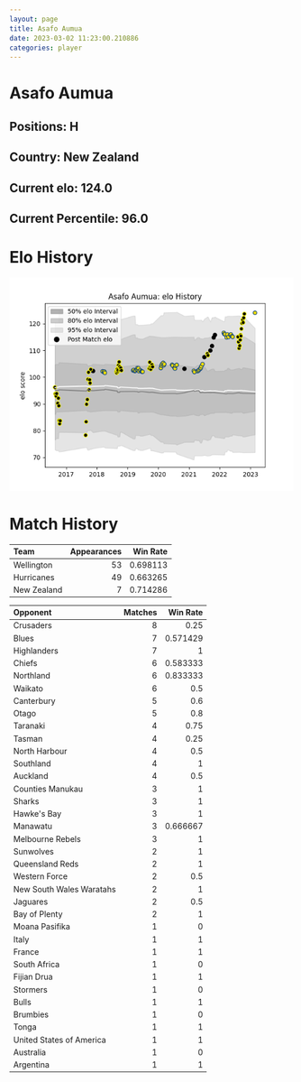 ```yaml
---  
layout: page  
title: Asafo Aumua  
date: 2023-03-02 11:23:00.210886  
categories: player  
---
```

# Asafo Aumua

## Positions: H

## Country: New Zealand

## Current elo: 124.0

## Current Percentile: 96.0

# Elo History


![elo history](history_AsafoAumua.png)
# Match History


| Team        |   Appearances |   Win Rate |
|:------------|--------------:|-----------:|
| Wellington  |            53 |   0.698113 |
| Hurricanes  |            49 |   0.663265 |
| New Zealand |             7 |   0.714286 |

| Opponent                 |   Matches |   Win Rate |
|:-------------------------|----------:|-----------:|
| Crusaders                |         8 |   0.25     |
| Blues                    |         7 |   0.571429 |
| Highlanders              |         7 |   1        |
| Chiefs                   |         6 |   0.583333 |
| Northland                |         6 |   0.833333 |
| Waikato                  |         6 |   0.5      |
| Canterbury               |         5 |   0.6      |
| Otago                    |         5 |   0.8      |
| Taranaki                 |         4 |   0.75     |
| Tasman                   |         4 |   0.25     |
| North Harbour            |         4 |   0.5      |
| Southland                |         4 |   1        |
| Auckland                 |         4 |   0.5      |
| Counties Manukau         |         3 |   1        |
| Sharks                   |         3 |   1        |
| Hawke's Bay              |         3 |   1        |
| Manawatu                 |         3 |   0.666667 |
| Melbourne Rebels         |         3 |   1        |
| Sunwolves                |         2 |   1        |
| Queensland Reds          |         2 |   1        |
| Western Force            |         2 |   0.5      |
| New South Wales Waratahs |         2 |   1        |
| Jaguares                 |         2 |   0.5      |
| Bay of Plenty            |         2 |   1        |
| Moana Pasifika           |         1 |   0        |
| Italy                    |         1 |   1        |
| France                   |         1 |   1        |
| South Africa             |         1 |   0        |
| Fijian Drua              |         1 |   1        |
| Stormers                 |         1 |   0        |
| Bulls                    |         1 |   1        |
| Brumbies                 |         1 |   0        |
| Tonga                    |         1 |   1        |
| United States of America |         1 |   1        |
| Australia                |         1 |   0        |
| Argentina                |         1 |   1        |